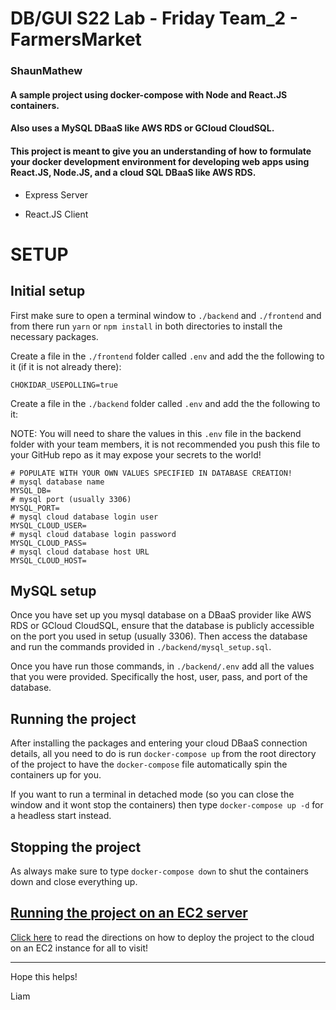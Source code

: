 # DB/GUI S22 Lab - Friday Team_2 - FarmersMarket
### ShaunMathew
#### A sample project using docker-compose with Node and React.JS containers.
#### Also uses a MySQL DBaaS like AWS RDS or GCloud CloudSQL.
#### This project is meant to give you an understanding of how to formulate your docker development environment for developing web apps using React.JS, Node.JS, and a cloud SQL DBaaS like AWS RDS.

- Express Server

- React.JS Client

# SETUP

## Initial setup
First make sure to open a terminal window to `./backend` and `./frontend` and from there run `yarn` or `npm install` in both directories to install the necessary packages.

Create a file in the `./frontend` folder called `.env` and add the the following to it (if it is not already there):
```
CHOKIDAR_USEPOLLING=true
```

Create a file in the `./backend` folder called `.env` and add the the following to it:

NOTE: You will need to share the values in this `.env` file in the backend folder with your team members, it is not recommended you push this file to your GitHub repo as it may expose your secrets to the world!
```
# POPULATE WITH YOUR OWN VALUES SPECIFIED IN DATABASE CREATION!
# mysql database name
MYSQL_DB=
# mysql port (usually 3306)
MYSQL_PORT=
# mysql cloud database login user
MYSQL_CLOUD_USER=
# mysql cloud database login password
MYSQL_CLOUD_PASS=
# mysql cloud database host URL
MYSQL_CLOUD_HOST=

```

## MySQL setup
Once you have set up you mysql database on a DBaaS provider like AWS RDS or GCloud CloudSQL, ensure that the database is publicly accessible on the port you used in setup (usually 3306). Then access the database and run the commands provided in `./backend/mysql_setup.sql`.

Once you have run those commands, in `./backend/.env` add all the values that you were provided. Specifically the host, user, pass, and port of the database.

## Running the project
After installing the packages and entering your cloud DBaaS connection details, all you need to do is run `docker-compose up` from the root directory of the project to have the `docker-compose` file automatically spin the containers up for you.

If you want to run a terminal in detached mode (so you can close the window and it wont stop the containers) then type `docker-compose up -d` for a headless start instead.

## Stopping the project
As always make sure to type `docker-compose down` to shut the containers down and close everything up.

## [Running the project on an EC2 server](CloudDeploy.md)
[Click here](CloudDeploy.md) to read the directions on how to deploy the project to the cloud on an EC2 instance for all to visit!
___
Hope this helps!

Liam
